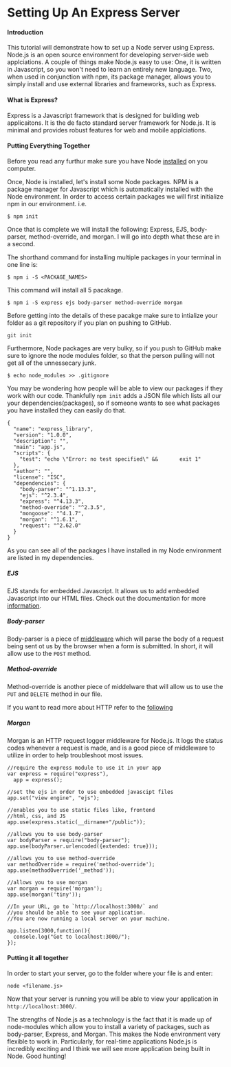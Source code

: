 Setting Up An Express Server
===
#### Introduction

This tutorial will demonstrate how to set up a Node server using Express.  Node.js is an open source environment for developing server-side web applciations. A couple of things make Node.js easy to use: One, it is written in Javascript, so you won't need to learn an entirely new language. Two, when used in conjunction with npm, its package manager, allows you to simply install and use external libraries and frameworks, such as Express.

#### What is Express?

Express is a Javascript framework that is designed for building web applicaitons. It is the de facto standard server framework for Node.js. It is minimal and provides robust features for web and mobile applciations.

#### Putting Everything Together

Before you read any furthur make sure you have Node [installed](https://nodejs.org/en/) on you computer.

Once, Node is installed, let's install some Node packages. NPM is a package manager for Javascript which is automatically installed with the Node environment. In order to access certain packages we will first initialize npm in our environment. i.e.

	$ npm init

Once that is complete we will install the following: Express, EJS, body-parser, method-override, and morgan. I will go into depth what these are in a second.

The shorthand command for installing multiple packages in your terminal in one line is:

	$ npm i -S <PACKAGE_NAMES>

This command will install all 5 pacakage.	

	$ npm i -S express ejs body-parser method-override morgan
 

Before getting into the details of these pacakge make sure to intialize your folder as a git repository if you plan on pushing to GitHub.

	git init
	
Furthermore, Node packages are very bulky, so if you push to GitHub make sure to ignore the node modules folder, so that the person pulling will not get all of the unnessecary junk.

	$ echo node_modules >> .gitignore
	
You may be wondering how people will be able to view our packages if they work with our code. Thankfully `npm init` adds a JSON file which lists all our your dependencies(packages), so if someone wants to see what packages you have installed they can easily do that.

	{
	  "name": "express_library",
	  "version": "1.0.0",
	  "description": "",
	  "main": "app.js",
	  "scripts": {
    	"test": "echo \"Error: no test specified\" && 		exit 1"
	  },
	  "author": "",
	  "license": "ISC",
	  "dependencies": {
    	"body-parser": "^1.13.3",
	    "ejs": "^2.3.4",
    	"express": "^4.13.3",
	    "method-override": "^2.3.5",
    	"mongoose": "^4.1.7",
	    "morgan": "^1.6.1",
    	"request": "^2.62.0"
	  }
	}

As you can see all of the packages I have installed in my Node environment are listed in my dependencies.


##### EJS

EJS stands for embedded Javascript. It allows us to add embedded Javascript into our HTML files. Check out the documentation for more [information](http://www.embeddedjs.com/).

##### Body-parser

Body-parser is a piece of [middleware](http://expressjs.com/guide/using-middleware.html) which will parse the body of a request being sent ot us by the browser when a form is submitted. In short, it will allow use to the `POST` method.

##### Method-override

Method-override is another piece of middelware that will allow us to use the `PUT` and `DELETE` method in our file.

If you want to read more about HTTP refer to the [following](http://code.tutsplus.com/tutorials/http-the-protocol-every-web-developer-must-know-part-1--net-31177)

##### Morgan

Morgan is an HTTP request logger middleware for Node.js. It logs the status codes whenever a request is made, and is a good piece of middleware to utilize in order to help troubleshoot most issues.

```
//require the express module to use it in your app
var express = require("express"),
  app = express();

//set the ejs in order to use embedded javascipt files
app.set("view engine", "ejs");

//enables you to use static files like, frontend
//html, css, and JS
app.use(express.static(__dirname+"/public"));

//allows you to use body-parser
var bodyParser = require("body-parser");
app.use(bodyParser.urlencoded({extended: true}));

//allows you to use method-override
var methodOverride = require('method-override');
app.use(methodOverride('_method'));

//allows you to use morgan
var morgan = require('morgan');
app.use(morgan('tiny'));

//In your URL, go to `http://localhost:3000/` and 
//you should be able to see your application.
//You are now running a local server on your machine.

app.listen(3000,function(){
  console.log("Got to localhost:3000/");
});
```
#### Putting it all together

In order to start your server, go to the folder where your file is and enter:

	node <filename.js>
	
Now that your server is running you will be able to view your application in `http://localhost:3000/`.

The strengths of Node.js as a technology is the fact that it is made up of node-modules which allow you to install a variety of packages, such as body-parser, Express, and Morgan. This makes the Node environment very flexible to work in. Particularly, for real-time applications Node.js is incredibly exciting  and I think we will see more application being built in Node. Good hunting!